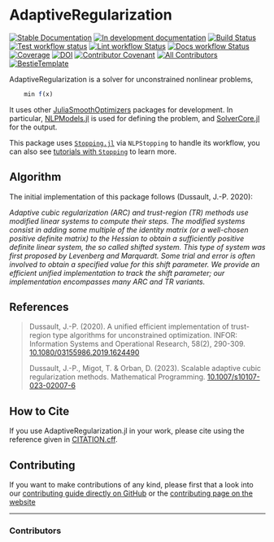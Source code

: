 # AdaptiveRegularization

[![Stable Documentation](https://img.shields.io/badge/docs-stable-blue.svg)](https://JuliaSmoothOptimizers.github.io/AdaptiveRegularization.jl/stable)
[![In development documentation](https://img.shields.io/badge/docs-dev-blue.svg)](https://JuliaSmoothOptimizers.github.io/AdaptiveRegularization.jl/dev)
[![Build Status](https://github.com/JuliaSmoothOptimizers/AdaptiveRegularization.jl/workflows/Test/badge.svg)](https://github.com/JuliaSmoothOptimizers/AdaptiveRegularization.jl/actions)
[![Test workflow status](https://github.com/JuliaSmoothOptimizers/AdaptiveRegularization.jl/actions/workflows/Test.yml/badge.svg?branch=main)](https://github.com/JuliaSmoothOptimizers/AdaptiveRegularization.jl/actions/workflows/Test.yml?query=branch%3Amain)
[![Lint workflow Status](https://github.com/JuliaSmoothOptimizers/AdaptiveRegularization.jl/actions/workflows/Lint.yml/badge.svg?branch=main)](https://github.com/JuliaSmoothOptimizers/AdaptiveRegularization.jl/actions/workflows/Lint.yml?query=branch%3Amain)
[![Docs workflow Status](https://github.com/JuliaSmoothOptimizers/AdaptiveRegularization.jl/actions/workflows/Docs.yml/badge.svg?branch=main)](https://github.com/JuliaSmoothOptimizers/AdaptiveRegularization.jl/actions/workflows/Docs.yml?query=branch%3Amain)
[![Coverage](https://codecov.io/gh/JuliaSmoothOptimizers/AdaptiveRegularization.jl/branch/main/graph/badge.svg)](https://codecov.io/gh/JuliaSmoothOptimizers/AdaptiveRegularization.jl)
[![DOI](https://zenodo.org/badge/DOI/FIXME)](https://doi.org/FIXME)
[![Contributor Covenant](https://img.shields.io/badge/Contributor%20Covenant-2.1-4baaaa.svg)](CODE_OF_CONDUCT.md)
[![All Contributors](https://img.shields.io/github/all-contributors/JuliaSmoothOptimizers/AdaptiveRegularization.jl?labelColor=5e1ec7&color=c0ffee&style=flat-square)](#contributors)
[![BestieTemplate](https://img.shields.io/endpoint?url=https://raw.githubusercontent.com/JuliaBesties/BestieTemplate.jl/main/docs/src/assets/badge.json)](https://github.com/JuliaBesties/BestieTemplate.jl)

AdaptiveRegularization is a solver for unconstrained nonlinear problems,

```julia
    min f(x)
```

It uses other [JuliaSmoothOptimizers](https://juliasmoothoptimizers.github.io/) packages for development.
In particular, [NLPModels.jl](https://github.com/JuliaSmoothOptimizers/NLPModels.jl) is used for defining the problem, and [SolverCore.jl](https://github.com/JuliaSmoothOptimizers/SolverCore.jl) for the output.

This package uses [`Stopping.jl`](https://github.com/SolverStoppingJulia/Stopping.jl) via `NLPStopping` to handle its workflow, you can also see [tutorials with `Stopping`](https://solverstoppingjulia.github.io/StoppingTutorials.jl) to learn more.

## Algorithm

The initial implementation of this package follows (Dussault, J.-P. 2020):

*Adaptive cubic regularization (ARC) and trust-region (TR) methods use modified linear systems to compute their steps. The modified systems consist in adding some multiple of the identity matrix (or a well-chosen positive definite matrix) to the Hessian to obtain a sufficiently positive definite linear system, the so called shifted system. This type of system was first proposed by Levenberg and Marquardt. Some trial and error is often involved to obtain a specified value for this shift parameter. We provide an efficient unified implementation to track the shift parameter; our implementation encompasses many ARC and TR variants.*

## References

> Dussault, J.-P. (2020).
> A unified efficient implementation of trust-region type algorithms for unconstrained optimization.
> INFOR: Information Systems and Operational Research, 58(2), 290-309.
> [10.1080/03155986.2019.1624490](https://www.tandfonline.com/doi/full/10.1080/03155986.2019.1624490)
>
> Dussault, J.-P., Migot, T. & Orban, D. (2023).
> Scalable adaptive cubic regularization methods.
> Mathematical Programming.
> [10.1007/s10107-023-02007-6](https://link.springer.com/article/10.1007/s10107-023-02007-6)

## How to Cite

If you use AdaptiveRegularization.jl in your work, please cite using the reference given in [CITATION.cff](https://github.com/JuliaSmoothOptimizers/AdaptiveRegularization.jl/blob/main/CITATION.cff).

## Contributing

If you want to make contributions of any kind, please first that a look into our [contributing guide directly on GitHub](docs/src/90-contributing.md) or the [contributing page on the website](https://JuliaSmoothOptimizers.github.io/AdaptiveRegularization.jl/dev/90-contributing/)

---

### Contributors

<!-- ALL-CONTRIBUTORS-LIST:START - Do not remove or modify this section -->
<!-- prettier-ignore-start -->
<!-- markdownlint-disable -->

<!-- markdownlint-restore -->
<!-- prettier-ignore-end -->

<!-- ALL-CONTRIBUTORS-LIST:END -->
